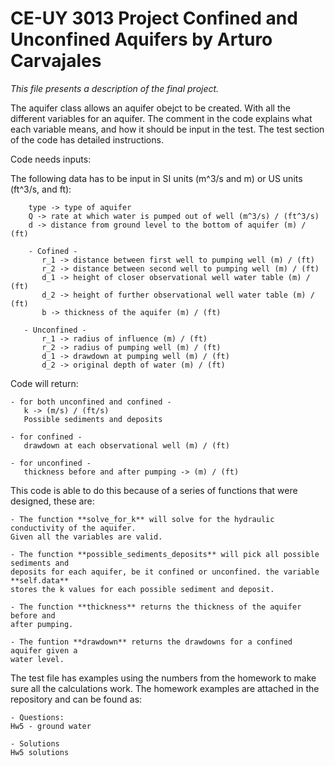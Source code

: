# CE-UY 3013 Project Confined and Unconfined Aquifers by Arturo Carvajales

*This file presents a description of the final project.*

The aquifer class allows an aquifer obejct to be created. With all the different
variables for an aquifer. The comment in the code explains what each variable means,
and how it should be input in the test. The test section of the code has detailed instructions.

Code needs inputs:

The following data has to be input in SI units (m^3/s and m) or US units (ft^3/s, and ft):

        type -> type of aquifer
        Q -> rate at which water is pumped out of well (m^3/s) / (ft^3/s)
        d -> distance from ground level to the bottom of aquifer (m) / (ft)

        - Cofined -
           r_1 -> distance between first well to pumping well (m) / (ft)
           r_2 -> distance between second well to pumping well (m) / (ft)
           d_1 -> height of closer observational well water table (m) / (ft)
           d_2 -> height of further observational well water table (m) / (ft)
           b -> thickness of the aquifer (m) / (ft)

       - Unconfined -
           r_1 -> radius of influence (m) / (ft)
           r_2 -> radius of pumping well (m) / (ft)
           d_1 -> drawdown at pumping well (m) / (ft)
           d_2 -> original depth of water (m) / (ft)


Code will return:

	- for both unconfined and confined -
	   k -> (m/s) / (ft/s)
	   Possible sediments and deposits

	- for confined -
	   drawdown at each observational well (m) / (ft)

	- for unconfined -
	   thickness before and after pumping -> (m) / (ft)


This code is able to do this because of a series of functions that were designed,
these are:

	- The function **solve_for_k** will solve for the hydraulic conductivity of the aquifer.
	Given all the variables are valid.

	- The function **possible_sediments_deposits** will pick all possible sediments and 
	deposits for each aquifer, be it confined or unconfined. the variable **self.data**
	stores the k values for each possible sediment and deposit.

	- The function **thickness** returns the thickness of the aquifer before and
	after pumping.

	- The funtion **drawdown** returns the drawdowns for a confined aquifer given a
	water level.

The test file has examples using the numbers from the homework to make sure all
the calculations work. The homework examples are attached in the repository and can be found as:

	- Questions:
	Hw5 - ground water

	- Solutions
	Hw5 solutions



